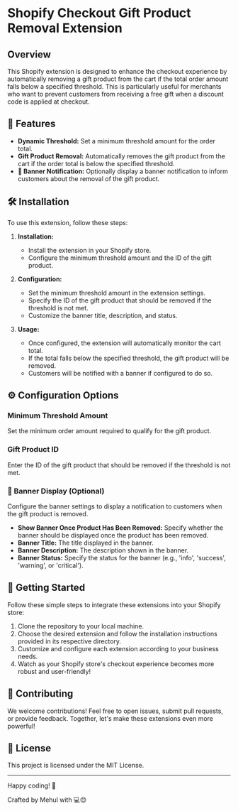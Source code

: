 # Shopify Checkout Gift Product Removal Extension

## Overview

This Shopify extension is designed to enhance the checkout experience by automatically removing a gift product from the cart if the total order amount falls below a specified threshold. This is particularly useful for merchants who want to prevent customers from receiving a free gift when a discount code is applied at checkout.

## 🚀 Features

- **Dynamic Threshold:** Set a minimum threshold amount for the order total.
- **Gift Product Removal:** Automatically removes the gift product from the cart if the order total is below the specified threshold.
- **🎉 Banner Notification:** Optionally display a banner notification to inform customers about the removal of the gift product.

## 🛠 Installation

To use this extension, follow these steps:

1. **Installation:**
   - Install the extension in your Shopify store.
   - Configure the minimum threshold amount and the ID of the gift product.

2. **Configuration:**
   - Set the minimum threshold amount in the extension settings.
   - Specify the ID of the gift product that should be removed if the threshold is not met.
   - Customize the banner title, description, and status.

3. **Usage:**
   - Once configured, the extension will automatically monitor the cart total.
   - If the total falls below the specified threshold, the gift product will be removed.
   - Customers will be notified with a banner if configured to do so.

## ⚙️ Configuration Options

### Minimum Threshold Amount

Set the minimum order amount required to qualify for the gift product.

### Gift Product ID

Enter the ID of the gift product that should be removed if the threshold is not met.

### 🚩 Banner Display (Optional)

Configure the banner settings to display a notification to customers when the gift product is removed.

- **Show Banner Once Product Has Been Removed:** Specify whether the banner should be displayed once the product has been removed.
- **Banner Title:** The title displayed in the banner.
- **Banner Description:** The description shown in the banner.
- **Banner Status:** Specify the status for the banner (e.g., 'info', 'success', 'warning', or 'critical').

## 🚀 Getting Started

Follow these simple steps to integrate these extensions into your Shopify store:

1. Clone the repository to your local machine.
2. Choose the desired extension and follow the installation instructions provided in its respective directory.
3. Customize and configure each extension according to your business needs.
4. Watch as your Shopify store's checkout experience becomes more robust and user-friendly!

## 🤝 Contributing

We welcome contributions! Feel free to open issues, submit pull requests, or provide feedback. Together, let's make these extensions even more powerful!

## 📄 License

This project is licensed under the MIT License.

---

Happy coding! 🚀

Crafted by Mehul with 💻😊
